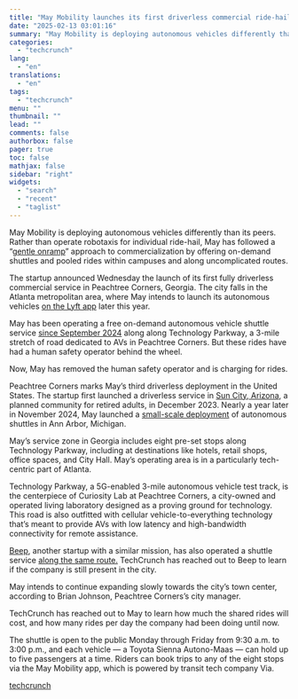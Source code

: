 ```yaml
---
title: "May Mobility launches its first driverless commercial ride-hail service"
date: "2025-02-13 03:01:16"
summary: "May Mobility is deploying autonomous vehicles differently than its peers. Rather than operate robotaxis for individual ride-hail, May has followed a “gentle onramp” approach to commercialization by offering on-demand shuttles and pooled rides within campuses and along uncomplicated routes. The startup announced Wednesday the launch of its first fully driverless..."
categories:
  - "techcrunch"
lang:
  - "en"
translations:
  - "en"
tags:
  - "techcrunch"
menu: ""
thumbnail: ""
lead: ""
comments: false
authorbox: false
pager: true
toc: false
mathjax: false
sidebar: "right"
widgets:
  - "search"
  - "recent"
  - "taglist"
---
```


May Mobility is deploying autonomous vehicles differently than its peers. Rather than operate robotaxis for individual ride-hail, May has followed a “[gentle onramp](https://techcrunch.com/2023/12/18/may-mobilitys-driverless-microtransit-might-beat-robotaxis-to-profitability/)” approach to commercialization by offering on-demand shuttles and pooled rides within campuses and along uncomplicated routes.

The startup announced Wednesday the launch of its first fully driverless commercial service in Peachtree Corners, Georgia. The city falls in the Atlanta metropolitan area, where May intends to launch its autonomous vehicles [on the Lyft app](https://techcrunch.com/2024/11/06/lyft-partners-with-may-mobility-mobileye-to-bring-autonomous-vehicles-to-the-app/) later this year.

May has been operating a free on-demand autonomous vehicle shuttle service [since September 2024](https://maymobility.com/posts/peachtree-corners-launch-autonomous-vehicle-may-mobility-t-mobile/) along along Technology Parkway, a 3-mile stretch of road dedicated to AVs in Peachtree Corners. But these rides have had a human safety operator behind the wheel.

Now, May has removed the human safety operator and is charging for rides.

Peachtree Corners marks May’s third driverless deployment in the United States. The startup first launched a driverless service in [Sun City, Arizona](https://techcrunch.com/2023/12/18/may-mobilitys-driverless-microtransit-might-beat-robotaxis-to-profitability/), a planned community for retired adults, in December 2023. Nearly a year later in November 2024, May launched a [small-scale deployment](https://techcrunch.com/2024/11/20/may-mobility-to-test-driverless-shuttles-in-ann-arbor/) of autonomous shuttles in Ann Arbor, Michigan.

May’s service zone in Georgia includes eight pre-set stops along Technology Parkway, including at destinations like hotels, retail shops, office spaces, and City Hall. May’s operating area is in a particularly tech-centric part of Atlanta.

Technology Parkway, a 5G-enabled 3-mile autonomous vehicle test track, is the centerpiece of Curiosity Lab at Peachtree Corners, a city-owned and operated living laboratory designed as a proving ground for technology. This road is also outfitted with cellular vehicle-to-everything technology that’s meant to provide AVs with low latency and high-bandwidth connectivity for remote assistance.

[Beep](https://techcrunch.com/2023/01/04/zf-and-beep-to-launch-several-thousand-autonomous-shuttles-in-the-us/), another startup with a similar mission, has also operated a shuttle service [along the same route.](https://www.ridebeep.com/locations/peachtree-corners-ga) TechCrunch has reached out to Beep to learn if the company is still present in the city.

May intends to continue expanding slowly towards the city’s town center, according to Brian Johnson, Peachtree Corners’s city manager.

TechCrunch has reached out to May to learn how much the shared rides will cost, and how many rides per day the company had been doing until now.

The shuttle is open to the public Monday through Friday from 9:30 a.m. to 3:00 p.m., and each vehicle — a Toyota Sienna Autono-Maas — can hold up to five passengers at a time. Riders can book trips to any of the eight stops via the May Mobility app, which is powered by transit tech company Via.

[techcrunch](https://techcrunch.com/2025/02/12/may-mobility-launches-its-first-driverless-commercial-ride-hail-service/)
